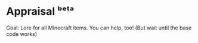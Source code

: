 # Appraisal ᵇᵉᵗᵃ

Goal: Lore for all Minecraft items. You can help, too! (But wait until the base code works)
